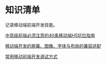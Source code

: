 # 知识清单

记录移动端前端开发技能。


[中高级前端必须注意的40条移动端H5坑位指南](https://juejin.cn/post/6921886428158754829)

[移动端开发的屏幕、图像、字体与布局的兼容适配](https://mp.weixin.qq.com/s/s_UNQyaLvYXzRcuL-7aL_A)

[常用移动前端开发调试方式](https://tsejx.github.io/blog/summary-of-common-development-and-debugging-methods-of-mobile-front-end/)
